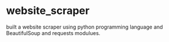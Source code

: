 # website_scraper

built a website scraper using python programming language and BeautifulSoup and requests modulues.
